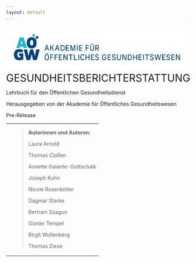 ```yaml
---
layout: default
---
```

![Logo](./media/image1.png)
<big style="font-size:2em;">GESUNDHEITSBERICHTERSTATTUNG</big>

Lehrbuch für den Öffentlichen Gesundheitsdienst

Herausgegeben von der Akademie für Öffentliches Gesundheitswesen

Pre-Release

<table>
<tbody>
<tr class="odd">
<td></td>
<td><blockquote>
<p><strong>Autorinnen und Autoren:</strong></p>
<p>Laura Arnold</p>
<p>Thomas Claßen</p>
<p>Annette Galante-Gottschalk</p>
<p>Joseph Kuhn</p>
<p>Nicole Rosenkötter</p>
<p>Dagmar Starke</p>
<p>Bertram Szagun</p>
<p>Günter Tempel</p>
<p>Birgit Wollenberg</p>
<p>Thomas Ziese</p>
</blockquote></td>
</tr>
</tbody>
</table>


